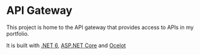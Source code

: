 # API Gateway

This project is home to the API gateway that provides access to APIs in my portfolio.

It is built with [.NET 6](https://github.com/dotnet/core),
[ASP.NET Core](https://github.com/dotnet/aspnetcore)
and [Ocelot](https://github.com/ThreeMammals/Ocelot)
